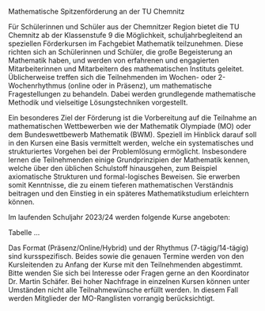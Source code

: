 Mathematische Spitzenförderung an der TU Chemnitz

Für Schülerinnen und Schüler aus der Chemnitzer Region bietet die TU
Chemnitz ab der Klassenstufe 9 die Möglichkeit, schuljahrbegleitend an speziellen
Förderkursen im Fachgebiet Mathematik teilzunehmen. Diese richten sich an
Schülerinnen und Schüler, die große Begeisterung an Mathematik haben, und
werden von erfahrenen und engagierten Mitarbeiterinnen und Mitarbeitern des
mathematischen Instituts geleitet. Üblicherweise treffen sich die Teilnehmenden
im Wochen- oder 2-Wochenrhythmus (online oder in Präsenz), um mathematische Fragestellungen zu behandeln. 
Dabei werden grundlegende mathematische Methodik und vielseitige Lösungstechniken vorgestellt.

Ein besonderes Ziel der Förderung ist die Vorbereitung auf die Teilnahme
an mathematischen Wettbewerben wie der Mathematik Olympiade (MO) oder
dem Bundeswettbewerb Mathematik (BWM). Speziell im Hinblick darauf soll in
den Kursen eine Basis vermittelt werden, welche ein systematisches und strukturiertes Vorgehen bei der Problemlösung ermöglicht. 
Insbesondere lernen die Teilnehmenden einige Grundprinzipien der Mathematik kennen, welche über
den üblichen Schulstoff hinausgehen, zum Beispiel axiomatische Strukturen und
formal-logisches Beweisen. Sie erwerben somit Kenntnisse, die zu einem tieferen mathematischen Verständnis beitragen und den Einstieg in ein späteres
Mathematikstudium erleichtern können.

Im laufenden Schuljahr 2023/24 werden folgende Kurse angeboten:

Tabelle ...

Das Format (Präsenz/Online/Hybrid) und der Rhythmus (7-tägig/14-tägig)
sind kursspezifisch. Beides sowie die genauen Termine werden von den Kursleitenden zu Anfang der Kurse 
mit den Teilnehmenden abgestimmt. Bitte wenden Sie sich bei Interesse oder Fragen gerne an den Koordinator Dr. Martin Schäfer.
Bei hoher Nachfrage in einzelnen Kursen können unter Umständen nicht alle
Teilnahmewünsche erfüllt werden. In diesem Fall werden Mitglieder der MO-Ranglisten vorrangig berücksichtigt.
